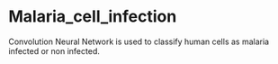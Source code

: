 # Malaria_cell_infection
Convolution Neural Network is used to classify human cells as malaria infected or non infected.
